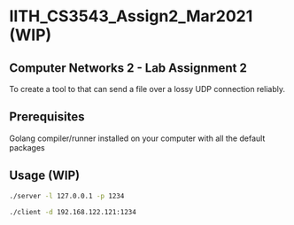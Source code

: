 # IITH_CS3543_Assign2_Mar2021 (WIP)

## Computer Networks 2 - Lab Assignment 2
To create a tool to that can send a file over a lossy UDP connection reliably.

## Prerequisites
Golang compiler/runner installed on your computer with all the default packages

## Usage (WIP)

```bash
./server -l 127.0.0.1 -p 1234
```

```bash
./client -d 192.168.122.121:1234
```

